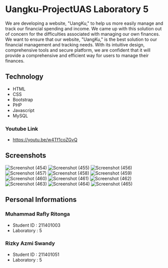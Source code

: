 # Uangku-ProjectUAS Laboratory 5

We are developing a website, "UangKu," to help us more easily manage and track our financial spending and income. We came up with this solution out of concern for the difficulties associated with managing our own finances. We want to ensure that our website, "UangKu," is the best solution to our financial management and tracking needs. With its intuitive design, comprehensive tools and secure platform, we are confident that it will provide a comprehensive and efficient way for users to manage their finances.

## Technology

- HTML
- CSS
- Bootstrap
- PHP
- Javascript
- MySQL

### Youtube Link
- https://youtu.be/w4Tf1coZGvQ

## Screenshots

![Screenshot (454)](https://user-images.githubusercontent.com/86555486/209358275-aa944f89-81d5-45ab-9c21-4e5cc9bd30bf.png)
![Screenshot (455)](https://user-images.githubusercontent.com/86555486/209358279-3e14a9af-edee-419f-8c00-4bbb68a282bd.png)
![Screenshot (456)](https://user-images.githubusercontent.com/86555486/209358283-78f9da02-924b-497f-8d23-ea79d099586d.png)
![Screenshot (457)](https://user-images.githubusercontent.com/86555486/209358288-5ac94b0c-ee17-44e9-b997-786fb127f4bd.png)
![Screenshot (458)](https://user-images.githubusercontent.com/86555486/209358245-2e3c8587-e063-4793-969e-d53bc070e451.png)
![Screenshot (459)](https://user-images.githubusercontent.com/86555486/209358250-6a9389ae-2fad-4e3e-aa7e-3c7dc29589a4.png)
![Screenshot (460)](https://user-images.githubusercontent.com/86555486/209358257-9331a113-e817-4be7-8b6e-d7f6a7546e3c.png)
![Screenshot (461)](https://user-images.githubusercontent.com/86555486/209358260-4a6868f4-119b-4cab-a849-17bf326f6b72.png)
![Screenshot (462)](https://user-images.githubusercontent.com/86555486/209358263-1adf07ab-713c-4560-8f66-0ffe3ddae491.png)
![Screenshot (463)](https://user-images.githubusercontent.com/86555486/209358264-789e8334-be0a-4fd4-b0a0-3b4a96fd5a0b.png)
![Screenshot (464)](https://user-images.githubusercontent.com/86555486/209358267-506f92d7-40f1-41bd-a776-c7a436b9444a.png)
![Screenshot (465)](https://user-images.githubusercontent.com/86555486/209358271-b3f8672d-611a-4dab-9c26-e30ad02960a3.png)


## Personal Informations

### Muhammad Rafly Ritonga

- Student ID : 211401003
- Laboratory : 5

### Rizky Azmi Swandy

- Student ID : 211401051
- Laboratory : 5

